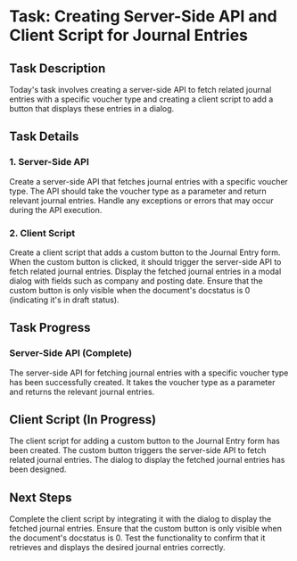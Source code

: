 # Task: Creating Server-Side API and Client Script for Journal Entries </br>
## Task Description</br>
Today's task involves creating a server-side API to fetch related journal entries with a specific voucher type and creating a client script to add a button that displays these entries in a dialog.

## Task Details
### 1. Server-Side API
Create a server-side API that fetches journal entries with a specific voucher type. The API should take the voucher type as a parameter and return relevant journal entries.
Handle any exceptions or errors that may occur during the API execution.
### 2. Client Script
Create a client script that adds a custom button to the Journal Entry form.
When the custom button is clicked, it should trigger the server-side API to fetch related journal entries.
Display the fetched journal entries in a modal dialog with fields such as company and posting date.
Ensure that the custom button is only visible when the document's docstatus is 0 (indicating it's in draft status).
## Task Progress
### Server-Side API (Complete)
The server-side API for fetching journal entries with a specific voucher type has been successfully created. It takes the voucher type as a parameter and returns the relevant journal entries.
## Client Script (In Progress)
The client script for adding a custom button to the Journal Entry form has been created.
The custom button triggers the server-side API to fetch related journal entries.
The dialog to display the fetched journal entries has been designed.
## Next Steps
Complete the client script by integrating it with the dialog to display the fetched journal entries.
Ensure that the custom button is only visible when the document's docstatus is 0.
Test the functionality to confirm that it retrieves and displays the desired journal entries correctly.
